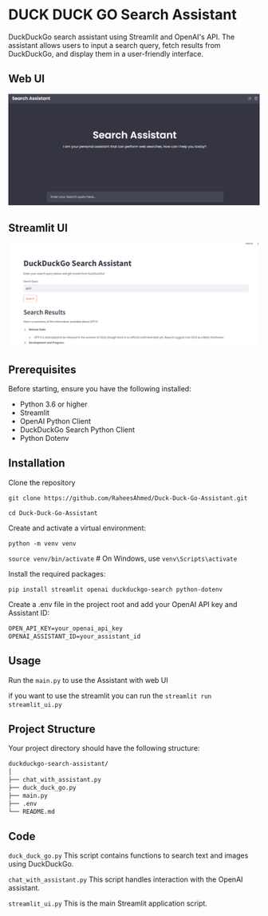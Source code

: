# DUCK DUCK GO Search Assistant

DuckDuckGo search assistant using Streamlit and OpenAI's API. The assistant allows users to input a search query, fetch results from DuckDuckGo, and display them in a user-friendly interface.

## Web UI
![Screenshot](static/images/screenshot.PNG)


## Streamlit UI
![Screenshot](static/images/screenshot2.PNG)


## Prerequisites

Before starting, ensure you have the following installed:

- Python 3.6 or higher
- Streamlit
- OpenAI Python Client
- DuckDuckGo Search Python Client
- Python Dotenv


## Installation

Clone the repository

```
git clone https://github.com/RaheesAhmed/Duck-Duck-Go-Assistant.git
```


```
cd Duck-Duck-Go-Assistant
```
Create and activate a virtual environment:
```
python -m venv venv
```

`source venv/bin/activate`   # On Windows, use `venv\Scripts\activate`


Install the required packages:
```
pip install streamlit openai duckduckgo-search python-dotenv
```

Create a .env file in the project root and add your OpenAI API key and Assistant ID:

```
OPEN_API_KEY=your_openai_api_key
OPENAI_ASSISTANT_ID=your_assistant_id
```
## Usage
Run the `main.py` to use the Assistant with web UI

if you want to use the streamlit you can run the `streamlit run streamlit_ui.py`


## Project Structure
Your project directory should have the following structure:
```
duckduckgo-search-assistant/
│
├── chat_with_assistant.py
├── duck_duck_go.py
├── main.py
├── .env
└── README.md
```

## Code
`duck_duck_go.py`
This script contains functions to search text and images using DuckDuckGo.

`chat_with_assistant.py`
This script handles interaction with the OpenAI assistant.

`streamlit_ui.py`
This is the main Streamlit application script.


